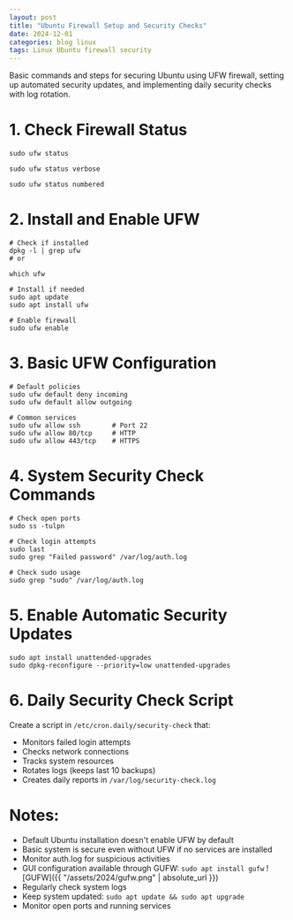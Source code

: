 ```yaml
---
layout: post
title: "Ubuntu Firewall Setup and Security Checks"
date: 2024-12-01
categories: blog linux
tags: Linux Ubuntu firewall security
---
```

Basic commands and steps for securing Ubuntu using UFW firewall, setting up automated security updates, and implementing daily security checks with log rotation. 

# 1. Check Firewall Status

```
sudo ufw status

sudo ufw status verbose

sudo ufw status numbered
```

# 2. Install and Enable UFW


```
# Check if installed
dpkg -l | grep ufw
# or

which ufw

# Install if needed
sudo apt update
sudo apt install ufw

# Enable firewall
sudo ufw enable
```

# 3. Basic UFW Configuration

```
# Default policies
sudo ufw default deny incoming
sudo ufw default allow outgoing

# Common services
sudo ufw allow ssh        # Port 22
sudo ufw allow 80/tcp     # HTTP
sudo ufw allow 443/tcp    # HTTPS
```

# 4. System Security Check Commands

```
# Check open ports
sudo ss -tulpn

# Check login attempts
sudo last
sudo grep "Failed password" /var/log/auth.log

# Check sudo usage
sudo grep "sudo" /var/log/auth.log
```

# 5. Enable Automatic Security Updates

```
sudo apt install unattended-upgrades
sudo dpkg-reconfigure --priority=low unattended-upgrades
```

# 6. Daily Security Check Script


Create a script in `/etc/cron.daily/security-check` that:
- Monitors failed login attempts
- Checks network connections
- Tracks system resources
- Rotates logs (keeps last 10 backups)
- Creates daily reports in `/var/log/security-check.log`

# Notes:


- Default Ubuntu installation doesn't enable UFW by default
- Basic system is secure even without UFW if no services are installed
- Monitor auth.log for suspicious activities
- GUI configuration available through GUFW: `sudo apt install gufw`
![GUFW]({{ "/assets/2024/gufw.png" | absolute_url }})
- Regularly check system logs
- Keep system updated: `sudo apt update && sudo apt upgrade`
- Monitor open ports and running services